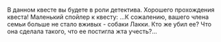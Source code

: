 В данном квесте вы будете в роли детектива. Хорошего прохождения квеста! Маленький спойлер к квесту:
...К сожалению, вашего члена семьи больше не стало вживых - собаки Лакки. Кто же убил ее? Что она сделала такого, что ее постигла жта учесть?...
